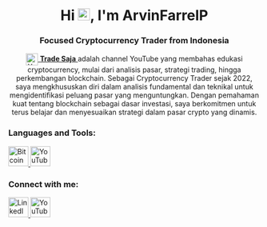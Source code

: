 <h1 align="center">Hi <img src="https://qpluspicture.oss-cn-beijing.aliyuncs.com/6LjjQA/Hi.gif" alt="Hi" width="24"/>, I'm ArvinFarrelP</h1>
<h3 align="center">Focused Cryptocurrency Trader from Indonesia</h3>

<p align="center">
  <a href="https://www.youtube.com/@tradesaja" target="_blank" rel="noreferrer">
    <img src="https://upload.wikimedia.org/wikipedia/commons/b/b8/YouTube_Logo_2017.svg" alt="YouTube" width="24" height="24" style="vertical-align: middle;"/>
    <strong> Trade Saja</strong>
  </a> adalah channel YouTube yang membahas edukasi cryptocurrency, mulai dari analisis pasar, strategi trading, hingga perkembangan blockchain. Sebagai Cryptocurrency Trader sejak 2022, saya mengkhususkan diri dalam analisis fundamental dan teknikal untuk mengidentifikasi peluang pasar yang menguntungkan. Dengan pemahaman kuat tentang blockchain sebagai dasar investasi, saya berkomitmen untuk terus belajar dan menyesuaikan strategi dalam pasar crypto yang dinamis.
</p>

<h3 align="left">Languages and Tools:</h3>
<p align="left">
  <a href="https://bitcoin.org/en/" target="_blank" rel="noreferrer">
    <img src="https://upload.wikimedia.org/wikipedia/commons/4/46/Bitcoin.svg" alt="Bitcoin" width="40" height="40"/>
  </a>
  <a href="https://www.youtube.com/@tradesaja" target="_blank" rel="noreferrer">
    <img src="https://upload.wikimedia.org/wikipedia/commons/b/b8/YouTube_Logo_2017.svg" alt="YouTube" width="40" height="40"/>
  </a>
</p>

<h3 align="left">Connect with me:</h3>
<p align="left">
  <a href="https://www.linkedin.com/in/arvinfarrelp/" target="_blank" rel="noreferrer">
    <img src="https://raw.githubusercontent.com/rahuldkjain/github-profile-readme-generator/master/src/images/icons/Social/linked-in-alt.svg" alt="LinkedIn Profile" width="40" height="40"/>
  </a>
  <a href="https://www.youtube.com/@tradesaja" target="_blank" rel="noreferrer">
    <img src="https://upload.wikimedia.org/wikipedia/commons/b/b8/YouTube_Logo_2017.svg" alt="YouTube Channel" width="40" height="40"/>
  </a>
</p>
